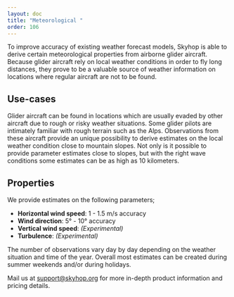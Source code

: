 ```yaml
---
layout: doc
title: "Meteorological "
order: 106
---
```


<p class="font-thin text-lg">To improve accuracy of existing weather forecast models, Skyhop is able to derive certain meteorological properties from airborne glider aircraft. Because glider aircraft rely on local weather conditions in order to fly long distances, they prove to be a valuable source of weather information on locations where regular aircraft are not to be found.</p>

## Use-cases

Glider aircraft can be found in locations which are usually evaded by other aircraft due to rough or risky weather situations. Some glider pilots are intimately familiar with rough terrain such as the Alps. Observations from these aircraft provide an unique possibility to derive estimates on the local weather condition close to mountain slopes. Not only is it possible to provide parameter estimates close to slopes, but with the right wave conditions some estimates can be as high as 10 kilometers.

## Properties

We provide estimates on the following parameters;

- **Horizontal wind speed**: 1 - 1.5 m/s accuracy
- **Wind direction**: 5° - 10° accuracy
- **Vertical wind speed**: *(Experimental)*
- **Turbulence**: *(Experimental)*

The number of observations vary day by day depending on the weather situation and time of the year. Overall most estimates can be created during summer weekends and/or during holidays.

Mail us at [support@skyhop.org](mailto:support@skyhop.org) for more in-depth product information and pricing details.